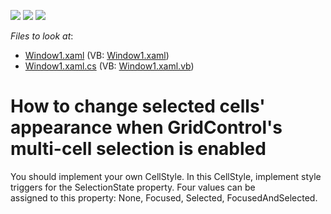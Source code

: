 <!-- default badges list -->
![](https://img.shields.io/endpoint?url=https://codecentral.devexpress.com/api/v1/VersionRange/128648785/11.1.4%2B)
[![](https://img.shields.io/badge/Open_in_DevExpress_Support_Center-FF7200?style=flat-square&logo=DevExpress&logoColor=white)](https://supportcenter.devexpress.com/ticket/details/E2568)
[![](https://img.shields.io/badge/📖_How_to_use_DevExpress_Examples-e9f6fc?style=flat-square)](https://docs.devexpress.com/GeneralInformation/403183)
<!-- default badges end -->
<!-- default file list -->
*Files to look at*:

* [Window1.xaml](./CS/DXGrid_ChangeRowAppearance/Window1.xaml) (VB: [Window1.xaml](./VB/DXGrid_ChangeRowAppearance/Window1.xaml))
* [Window1.xaml.cs](./CS/DXGrid_ChangeRowAppearance/Window1.xaml.cs) (VB: [Window1.xaml.vb](./VB/DXGrid_ChangeRowAppearance/Window1.xaml.vb))
<!-- default file list end -->
# How to change selected cells' appearance when GridControl's multi-cell selection is enabled


<p>You should implement your own CellStyle. In this CellStyle, implement style triggers for the SelectionState property. Four values can be 
<br />
assigned to this property: None, Focused, Selected, FocusedAndSelected.</p>

<br/>


